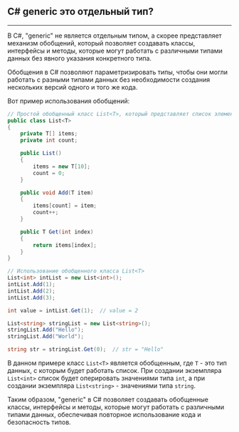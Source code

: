 ## C# generic это отдельный тип? ##
---
В C#, "generic" не является отдельным типом, а скорее представляет механизм обобщений, который позволяет создавать классы, интерфейсы и методы, которые могут работать с различными типами данных без явного указания конкретного типа.

Обобщения в C# позволяют параметризировать типы, чтобы они могли работать с разными типами данных без необходимости создания нескольких версий одного и того же кода.

Вот пример использования обобщений:

```csharp
// Простой обобщенный класс List<T>, который представляет список элементов
public class List<T>
{
    private T[] items;
    private int count;

    public List()
    {
        items = new T[10];
        count = 0;
    }

    public void Add(T item)
    {
        items[count] = item;
        count++;
    }

    public T Get(int index)
    {
        return items[index];
    }
}

// Использование обобщенного класса List<T>
List<int> intList = new List<int>();
intList.Add(1);
intList.Add(2);
intList.Add(3);

int value = intList.Get(1);  // value = 2

List<string> stringList = new List<string>();
stringList.Add("Hello");
stringList.Add("World");

string str = stringList.Get(0);  // str = "Hello"
```

В данном примере класс `List<T>` является обобщенным, где `T` - это тип данных, с которым будет работать список. При создании экземпляра `List<int>` список будет оперировать значениями типа `int`, а при создании экземпляра `List<string>` - значениями типа `string`.

Таким образом, "generic" в C# позволяет создавать обобщенные классы, интерфейсы и методы, которые могут работать с различными типами данных, обеспечивая повторное использование кода и безопасность типов.
